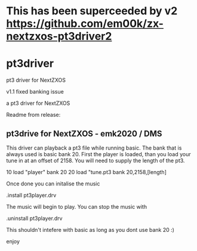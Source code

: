 # This has been superceeded by v2 https://github.com/em00k/zx-nextzxos-pt3driver2

# pt3driver
pt3 driver for NextZXOS

v1.1 fixed banking issue

a pt3 driver for NextZXOS

Readme from release:

pt3drive for NextZXOS - emk2020 / DMS
-------------------------------------

This driver can playback a pt3 file 
while running basic. The bank that is 
always used is basic bank 20. First
the player is loaded, than you load 
your tune in at an offset of 2158.
You will need to supply the length of 
the pt3.  

10 load "player" bank 20 
20 load "tune.pt3 bank 20,2158,[length]

Once done you can initalise the music

.install pt3player.drv 

The music will begin to play. You can
stop the music with 

.uninstall pt3player.drv 

This shouldn't intefere with basic as long
as you dont use bank 20 :)

enjoy
